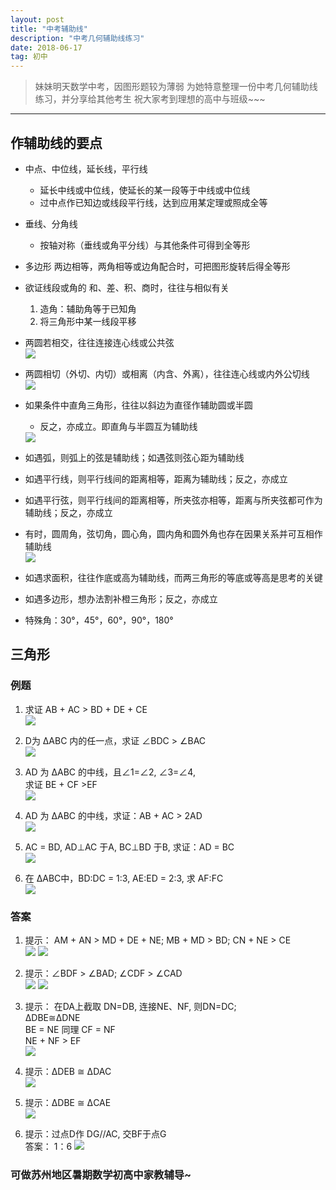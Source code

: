 ```yaml
---
layout: post
title: "中考辅助线"
description: "中考几何辅助线练习"
date: 2018-06-17
tag: 初中
---
```



> 妹妹明天数学中考，因图形题较为薄弱
> 为她特意整理一份中考几何辅助线练习，并分享给其他考生
> 祝大家考到理想的高中与班级~~~

**********


## 作辅助线的要点

* 中点、中位线，延长线，平行线  
	* 延长中线或中位线，使延长的某一段等于中线或中位线  
	* 过中点作已知边或线段平行线，达到应用某定理或照成全等  

* 垂线、分角线  
	* 按轴对称（垂线或角平分线）与其他条件可得到全等形  

* 多边形 两边相等，两角相等或边角配合时，可把图形旋转后得全等形  

* 欲证线段或角的 和、差、积、商时，往往与相似有关  
	1. 造角：辅助角等于已知角  
	2. 将三角形中某一线段平移  

* 两圆若相交，往往连接连心线或公共弦  
	<img src="/images/junior/circle_1.PNG">  

* 两圆相切（外切、内切）或相离（内含、外离），往往连心线或内外公切线  
	<img src="/images/junior/circle_2.PNG">  

* 如果条件中直角三角形，往往以斜边为直径作辅助圆或半圆  
	* 反之，亦成立。即直角与半圆互为辅助线  
	<img src="/images/junior/circle_3.PNG">  

* 如遇弧，则弧上的弦是辅助线；如遇弦则弦心距为辅助线  
* 如遇平行线，则平行线间的距离相等，距离为辅助线；反之，亦成立  
* 如遇平行弦，则平行线间的距离相等，所夹弦亦相等，距离与所夹弦都可作为辅助线；反之，亦成立  
* 有时，圆周角，弦切角，圆心角，圆内角和圆外角也存在因果关系并可互相作辅助线  
	<img src="/images/junior/circle_4.PNG">  

* 如遇求面积，往往作底或高为辅助线，而两三角形的等底或等高是思考的关键
* 如遇多边形，想办法割补橙三角形；反之，亦成立

* 特殊角：30&deg;，45&deg;，60&deg;，90&deg;，180&deg;

## 三角形  

### 例题  

1. 求证 AB + AC > BD + DE + CE  
	<img src="/images/junior/tri_1.PNG">  

2. D为 &Delta;ABC 内的任一点，求证 &ang;BDC > &ang;BAC  
	<img src="/images/junior/tri_2.PNG">  

3. AD 为 &Delta;ABC 的中线，且&ang;1=&ang;2, &ang;3=&ang;4,  
	求证 BE + CF >EF  
	<img src="/images/junior/tri_3.PNG">  

4. AD 为 &Delta;ABC 的中线，求证：AB + AC > 2AD  
	<img src="/images/junior/tri_4.PNG">  

5. AC = BD, AD&perp;AC 于A, BC&perp;BD 于B, 求证：AD = BC  
	<img src="/images/junior/tri_5.PNG">  

6. 在 &Delta;ABC中，BD:DC = 1:3, AE:ED = 2:3, 求 AF:FC  
	<img src="/images/junior/tri_6.PNG">  


### 答案  

1. 提示： AM + AN > MD + DE + NE; MB + MD > BD; CN + NE > CE  
	<img src="/images/junior/a_1.PNG">
	<img src="/images/junior/a_1.1.PNG">  

2. 提示：&ang;BDF > &ang;BAD; &ang;CDF > &ang;CAD  
	<img src="/images/junior/a_2.PNG">
	<img src="/images/junior/a_2.1.PNG">  

3. 提示： 在DA上截取 DN=DB, 连接NE、NF, 则DN=DC;  
&Delta;DBE&cong;&Delta;DNE  
BE = NE 同理 CF = NF  
NE + NF > EF  
	<img src="/images/junior/a_3.PNG">  

4. 提示：&Delta;DEB &cong; &Delta;DAC  
	<img src="/images/junior/a_4.PNG">  


5. 提示：&Delta;DBE &cong; &Delta;CAE   
	<img src="/images/junior/a_5.PNG">  

6. 提示：过点D作 DG//AC, 交BF于点G  
	答案： 1：6 
	<img src="/images/junior/a_6.PNG">  



### 可做苏州地区暑期数学初高中家教辅导~  
